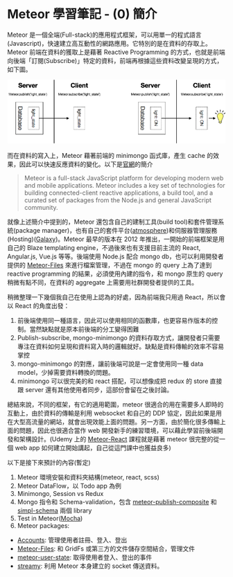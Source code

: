# Meteor 學習筆記 - (0) 簡介

Meteor 是一個全端(Full-stack)的應用程式框架，可以用單一的程式語言(Javascript)，快速建立高互動性的網路應用。它特別的是在資料的存取上。Meteor 前端在資料的獲取上是藉著 Reactive Programming 的方式，也就是前端向後端「訂閱(Subscribe)」特定的資料，前端再根據這些資料改變呈現的方式，如下圖。

![](./publish_subscribe_simple.png)

而在資料的寫入上，Meteor 藉著前端的 minimongo 函式庫，產生 cache 的效果，因此可以快速反應資料的變化。以下是[官網](https://guide.meteor.com)的簡介

> Meteor is a full-stack JavaScript platform for developing modern web and mobile applications. Meteor includes a key set of technologies for building connected-client reactive applications, a build tool, and a curated set of packages from the Node.js and general JavaScript community.

就像上述簡介中提到的，Meteor 還包含自己的建制工具(build tool)和套件管理系統(package manager)，也有自己的套件平台([atmosphere](https://atmospherejs.com))和伺服器管理服務(Hosting)([Galaxy](https://www.meteor.com/pricing))。Meteor 最早的版本在 2012 年推出，一開始的前端框架是用自己的 Blaze templating engine，不過後來也有支援目前主流的 React, Angular.js, Vue.js 等等。後端使用 Node.js 配合 mongo db，也可以利用開發者提供的 [Meteor-Files](https://github.com/VeliovGroup/Meteor-Files) 來進行檔案管理，不過在 mongo 的 query 上為了達到 reactive programming 的結果，必須使用內建的指令，和 mongo 原生的 query 稍微有點不同，在資料的 aggregate 上需要用社群開發者提供的工具。

稍微整理一下幾個我自己在使用上認為的好處，因為前端我只用過 React，所以會以 React 的角度出發：
1. 前後端使用同一種語言，因此可以使用相同的函數庫，也更容易作版本的控制。當然缺點就是原本前後端的分工變得困難
2. Publish-subscribe, mongo-minimongo 的資料存取方式，讓開發者只需要專注在資料如何呈現和資料寫入時的邏輯就好。缺點是資料傳輸的效率不容易掌控
3. mongo-minimongo 的對應，讓前後端可說是一定會使用同一種 data model，少掉需要資料轉換的問題。
4. minimongo 可以很完美的和 react 搭配，可以想像成把 redux 的 store 直接跟 server 還有其他使用者同步，這部份會留在之後討論。

總結來說，不同的框架，有它的適用範圍，meteor 很適合的用在需要多人即時的互動上，由於資料的傳輸是利用 websocket 和自己的 DDP 協定，因此如果是用在大型高流量的網站，就會出現效能上面的問題。另一方面，由於簡化很多傳輸上面的問題，因此也很適合當作 web 開發新手的練習環境，可以藉此學習前後端開發和架構設計。(Udemy 上的 [Meteor-React](https://www.udemy.com/meteor-react/learn/v4/overview) 課程就是藉著 meteor 很完整的從一個 web app 如何建立開始講起，自己從這門課中也獲益良多)

以下是接下來預計的內容(暫定)
1. Meteor 環境安裝和資料夾結構(meteor, react, scss)
2. Meteor DataFlow，以 Todo app 為例
3. Minimongo, Session vs Redux
4. Mongo 指令和 Schema-validation，包含 [meteor-publish-composite](https://github.com/englue/meteor-publish-composite) 和 [simpl-schema](https://github.com/aldeed/meteor-simple-schema) 兩個 library
5. Test in Meteor([Mocha](https://github.com/mochajs/mocha))
6. Meteor packages:
 - [Accounts](https://medium.com/r/?url=https%3A%2F%2Fdocs.meteor.com%2Fapi%2Faccounts.html): 管理使用者註冊、登入、登出
 - [Meteor-Files](https://github.com/VeliovGroup/Meteor-Files): 和 GridFs 或第三方的文件儲存空間結合，管理文件
 - [meteor-user-state](https://medium.com/r/?url=https%3A%2F%2Fgithub.com%2Fmizzao%2Fmeteor-user-status): 取得使用者登入、登出的事件
 - [streamy](https://medium.com/r/?url=https%3A%2F%2Fatmospherejs.com%2Fyuukan%2Fstreamy): 利用 Meteor 本身建立的 socket 傳送資料。